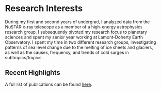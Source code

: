 # Research Interests

During my first and second years of undergrad, I analyzed data from the NuSTAR x-ray telescope as a member of a high-energy astrophysics research group. I subsequently pivoted my research focus to planetary sciences and spent my senior year working at Lamont-Doherty Earth Observatory. I spent my time in two different research groups, investigating patterns of sea level change due to the melting of ice sheets and glaciers, as well as the causes, frequency, and trends of cold surges in subtropics/tropics.

## Recent Highlights

A full list of publications can be found [here](./all_publications.md).
